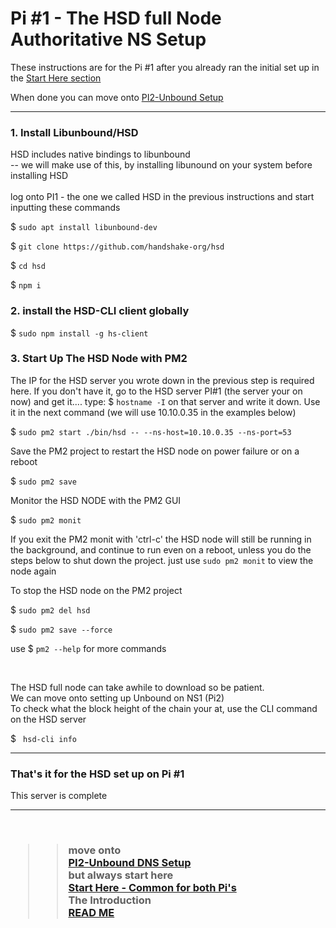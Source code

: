 # Pi #1 - The HSD full Node Authoritative NS Setup

These instructions are for the Pi #1 after you already ran the initial set up in the [Start Here section](./Start.md)


When done you can move onto [PI2-Unbound Setup](./PI2-Unbound_setup.md)
<HR/>

### 1. Install Libunbound/HSD 
HSD includes native bindings to libunbound <br/>-- we will make use of this, by installing libunound  on your system before installing HSD <br/><br/>
log onto PI1 - the one we called HSD in the previous instructions and start inputting these commands

$   `sudo apt install libunbound-dev`

$   `git clone https://github.com/handshake-org/hsd`

$ `cd hsd`

$ `npm i`

### 2. install the HSD-CLI client globally

$ `sudo npm install -g hs-client`


### 3. Start Up The HSD Node with PM2



The IP for the HSD server you wrote down in the previous step is required here. If you don't have it, go to the HSD server PI#1 (the server your on now) and get it.... type:
$ `hostname -I` on that server and write it down. Use it in the next command (we will use 10.10.0.35 in the examples below)

$   `sudo pm2 start ./bin/hsd -- --ns-host=10.10.0.35 --ns-port=53`

Save the PM2 project to restart the HSD node on power failure or on a reboot

$ `sudo pm2 save`

Monitor the HSD NODE with the PM2 GUI

$   `sudo pm2 monit`

If you exit the PM2 monit with 'ctrl-c' the HSD node will still be running in the background, and continue to run even on a reboot, unless you do the steps below to shut down the project.  just use `sudo pm2 monit` to view the node again

To stop the HSD node on the PM2 project

$   `sudo pm2 del hsd`

$   `sudo pm2 save --force`

use $ `pm2 --help` for more commands 

<br/>

The HSD full node can take awhile to download so be patient.<br/>  We can move onto setting up Unbound on NS1 (Pi2)<br/>
To check what the block height of the chain your at, use the CLI command on the HSD server

  $ ` hsd-cli info`


 <hr/>
  <H3> That's it for the HSD set up on Pi #1 </h3>
  This server is complete 
  <hr/>
<br/>
<h3>

>>move onto <br/>
 [PI2-Unbound DNS Setup](./PI2-Unbound_setup.md) <br/>but  always start here <br/>
 [Start Here - Common for both Pi's](./Start.md)
 <br/>The Introduction <br/>
 [READ ME](./README.md)
  
</h3>



